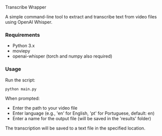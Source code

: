 Transcribe Wrapper  

A simple command-line tool to extract and transcribe text from video files using OpenAI Whisper.

### Requirements

- Python 3.x
- moviepy
- openai-whisper (torch and numpy also required)

### Usage

Run the script:

```bash
python main.py
```

When prompted:

- Enter the path to your video file
- Enter language (e.g., 'en' for English, 'pt' for Portuguese, default: en)
- Enter a name for the output file (will be saved in the 'results' folder)

The transcription will be saved to a text file in the specified location.
